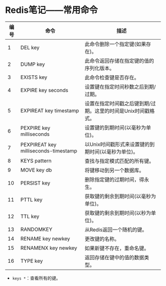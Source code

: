 # Redis笔记——常用命令

|编号|命令|描述|
|----|---|----|
|1|DEL key|此命令删除一个指定键(如果存在)。|
|2|DUMP key|此命令返回存储在指定键的值的序列化版本。|
|3|EXISTS key|此命令检查键是否存在。|
|4|EXPIRE key seconds|设置键在指定时间秒数之后到期/过期。|
|5|EXPIREAT key timestamp|设置在指定时间戳之后键到期/过期。这里的时间是Unix时间戳格式。|
|6|PEXPIRE key milliseconds|设置键的到期时间(以毫秒为单位)。|
|7|PEXPIREAT key milliseconds-timestamp|以Unix时间戳形式来设置键的到期时间(以毫秒为单位)。|
|8|KEYS pattern|查找与指定模式匹配的所有键。|
|9|MOVE key db|将键移动到另一个数据库。|
|10|PERSIST key|删除指定键的过期时间，得永生。|
|11|PTTL key|获取键的剩余到期时间(以毫秒为单位)。|
|12|TTL key|获取键的剩余到期时间(以秒为单位)。|
|13|RANDOMKEY|从Redis返回一个随机的键。|
|14|RENAME key newkey|更改键的名称。|
|15|RENAMENX key newkey|如果新键不存在，重命名键。|
|16|TYPE key|返回存储在键中的值的数据类型。|

* `keys *`：查看所有的键。